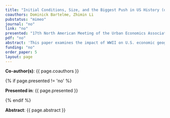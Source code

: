 ```yaml
---
title: "Initial Conditions, Size, and the Biggest Push in US History (draft coming soon)"
coauthors: Dominick Bartelme, Zhimin Li
pubstatus: "mimeo"
journal: "no"
link: "no"
presented: "17th North American Meeting of the Urban Economics Association"
pdf: "no"
abstract: 'This paper examines the impact of WWII on U.S. economic geography. We approach this question empirically, theoretically, and quantitatively. Our empirical results show positive long run effects of WWII spending on overall population and manufacturing activity only in counties with initially low manufacturing employment.  Motivated by these findings, we develop a multisector economic geography model that features external economies of scale in manufacturing with non-constant elasticity. We estimate the model and  show that an S-shaped scale function in which sizable scale economies are limited to locations below about 1500 manufacturing workers matches the data well.  We use the estimated model to re-examine how WWII shaped the evolution of U.S. postwar economic geography. Despite the presence of big push dynamics and multiple steady states, the aggregate effects of WWII spending on long run outcomes are quite limited due to the small domain over which coordination failures operate as well as the untargeted nature of the spending.'
funding: "no"
order_paper: 5
layout: page
---
```

<p><b>Co-author(s)</b>: {{ page.coauthors }} </p>

{% if page.presented != 'no' %}
<p><b>Presented in</b>: {{ page.presented }} </p>
{% endif %}

<div class ="text"><p><b>Abstract</b>: {{ page.abstract }} </p></div>
